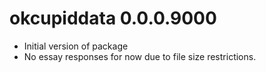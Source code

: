 # okcupiddata 0.0.0.9000

* Initial version of package
* No essay responses for now due to file size restrictions.
